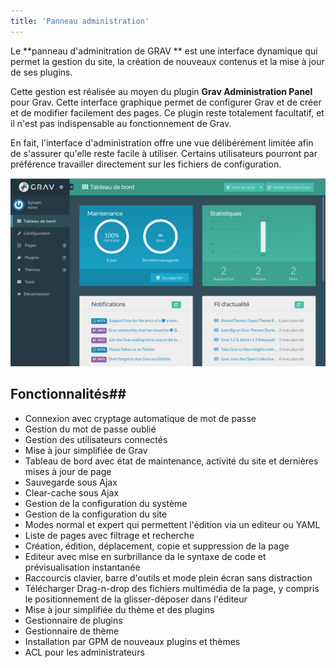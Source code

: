 ```yaml
---
title: 'Panneau administration'
---
```


Le **panneau d'adminitration de GRAV ** est une interface dynamique qui permet la gestion du site, la création de nouveaux contenus et la mise à jour de ses plugins.

Cette gestion est réalisée au moyen du plugin **Grav Administration Panel** pour Grav.
Cette interface graphique permet de configurer Grav et de créer et de modifier facilement des pages. 
Ce plugin reste totalement facultatif, et il n'est pas indispensable au fonctionnement de Grav. 

En fait, l'interface d'administration offre une vue délibérément limitée afin de s'assurer qu'elle reste facile à utiliser. Certains utilisateurs pourront par préférence travailler directement sur les fichiers de configuration.

![](Admin01.png)

## Fonctionnalités## 
* Connexion avec cryptage automatique de mot de passe
* Gestion du mot de passe oublié
* Gestion des utilisateurs connectés
* Mise à jour simplifiée de Grav
* Tableau de bord avec état de maintenance, activité du site et dernières mises à jour de page
* Sauvegarde sous Ajax
* Clear-cache sous Ajax
* Gestion de la configuration du système
* Gestion de la configuration du site
* Modes normal et expert qui permettent l'édition via un editeur ou YAML
* Liste de pages avec filtrage et recherche
* Création, édition, déplacement, copie et suppression de la page
* Editeur avec  mise en surbrillance da le syntaxe de code et prévisualisation instantanée
* Raccourcis clavier, barre d'outils et mode plein écran sans distraction
* Télécharger Drag-n-drop des fichiers multimédia de la page, y compris le positionnement de la glisser-déposer dans l'éditeur
* Mise à jour simplifiée du thème et des plugins
* Gestionnaire de plugins
* Gestionnaire de thème
* Installation par GPM de nouveaux plugins et thèmes
* ACL pour les administrateurs
